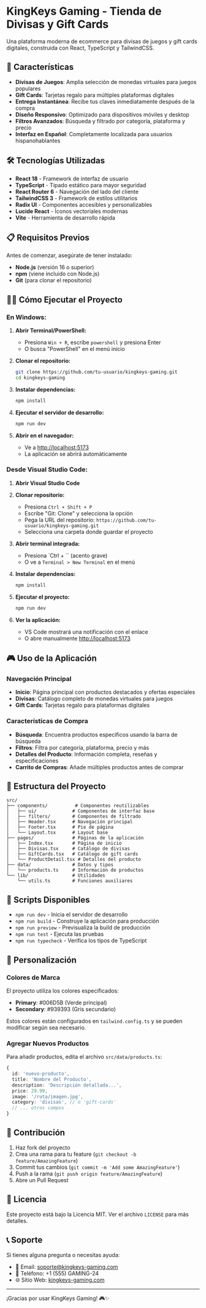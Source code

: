 # KingKeys Gaming - Tienda de Divisas y Gift Cards

Una plataforma moderna de ecommerce para divisas de juegos y gift cards digitales, construida con React, TypeScript y TailwindCSS.

## 🚀 Características

- **Divisas de Juegos**: Amplia selección de monedas virtuales para juegos populares
- **Gift Cards**: Tarjetas regalo para múltiples plataformas digitales
- **Entrega Instantánea**: Recibe tus claves inmediatamente después de la compra
- **Diseño Responsivo**: Optimizado para dispositivos móviles y desktop
- **Filtros Avanzados**: Búsqueda y filtrado por categoría, plataforma y precio
- **Interfaz en Español**: Completamente localizada para usuarios hispanohablantes

## 🛠️ Tecnologías Utilizadas

- **React 18** - Framework de interfaz de usuario
- **TypeScript** - Tipado estático para mayor seguridad
- **React Router 6** - Navegación del lado del cliente
- **TailwindCSS 3** - Framework de estilos utilitarios
- **Radix UI** - Componentes accesibles y personalizables
- **Lucide React** - Íconos vectoriales modernas
- **Vite** - Herramienta de desarrollo rápida

## 📋 Requisitos Previos

Antes de comenzar, asegúrate de tener instalado:

- **Node.js** (versión 16 o superior)
- **npm** (viene incluido con Node.js)
- **Git** (para clonar el repositorio)

## 🏃‍♂️ Cómo Ejecutar el Proyecto

### En Windows:

1. **Abrir Terminal/PowerShell:**

   - Presiona `Win + R`, escribe `powershell` y presiona Enter
   - O busca "PowerShell" en el menú inicio

2. **Clonar el repositorio:**

   ```bash
   git clone https://github.com/tu-usuario/kingkeys-gaming.git
   cd kingkeys-gaming
   ```

3. **Instalar dependencias:**

   ```bash
   npm install
   ```

4. **Ejecutar el servidor de desarrollo:**

   ```bash
   npm run dev
   ```

5. **Abrir en el navegador:**
   - Ve a [http://localhost:5173](http://localhost:5173)
   - La aplicación se abrirá automáticamente

### Desde Visual Studio Code:

1. **Abrir Visual Studio Code**

2. **Clonar repositorio:**

   - Presiona `Ctrl + Shift + P`
   - Escribe "Git: Clone" y selecciona la opción
   - Pega la URL del repositorio: `https://github.com/tu-usuario/kingkeys-gaming.git`
   - Selecciona una carpeta donde guardar el proyecto

3. **Abrir terminal integrada:**

   - Presiona `Ctrl + \`` (acento grave)
   - O ve a `Terminal > New Terminal` en el menú

4. **Instalar dependencias:**

   ```bash
   npm install
   ```

5. **Ejecutar el proyecto:**

   ```bash
   npm run dev
   ```

6. **Ver la aplicación:**
   - VS Code mostrará una notificación con el enlace
   - O abre manualmente [http://localhost:5173](http://localhost:5173)

## 🎮 Uso de la Aplicación

### Navegación Principal

- **Inicio**: Página principal con productos destacados y ofertas especiales
- **Divisas**: Catálogo completo de monedas virtuales para juegos
- **Gift Cards**: Tarjetas regalo para plataformas digitales

### Características de Compra

- **Búsqueda**: Encuentra productos específicos usando la barra de búsqueda
- **Filtros**: Filtra por categoría, plataforma, precio y más
- **Detalles del Producto**: Información completa, reseñas y especificaciones
- **Carrito de Compras**: Añade múltiples productos antes de comprar

## 📁 Estructura del Proyecto

```
src/
├── components/          # Componentes reutilizables
│   ├── ui/             # Componentes de interfaz base
│   ├── filters/        # Componentes de filtrado
│   ├── Header.tsx      # Navegación principal
│   ├── Footer.tsx      # Pie de página
│   └── Layout.tsx      # Layout base
├── pages/              # Páginas de la aplicación
│   ├── Index.tsx       # Página de inicio
│   ├── Divisas.tsx     # Catálogo de divisas
│   ├── GiftCards.tsx   # Catálogo de gift cards
│   └── ProductDetail.tsx # Detalles del producto
├── data/               # Datos y tipos
│   └── products.ts     # Información de productos
└── lib/                # Utilidades
    └── utils.ts        # Funciones auxiliares
```

## 🚀 Scripts Disponibles

- `npm run dev` - Inicia el servidor de desarrollo
- `npm run build` - Construye la aplicación para producción
- `npm run preview` - Previsualiza la build de producción
- `npm run test` - Ejecuta las pruebas
- `npm run typecheck` - Verifica los tipos de TypeScript

## 🎨 Personalización

### Colores de Marca

El proyecto utiliza los colores especificados:

- **Primary**: #006D5B (Verde principal)
- **Secondary**: #939393 (Gris secundario)

Estos colores están configurados en `tailwind.config.ts` y se pueden modificar según sea necesario.

### Agregar Nuevos Productos

Para añadir productos, edita el archivo `src/data/products.ts`:

```typescript
{
  id: 'nuevo-producto',
  title: 'Nombre del Producto',
  description: 'Descripción detallada...',
  price: 29.99,
  image: '/ruta/imagen.jpg',
  category: 'divisas', // o 'gift-cards'
  // ... otros campos
}
```

## 🤝 Contribución

1. Haz fork del proyecto
2. Crea una rama para tu feature (`git checkout -b feature/AmazingFeature`)
3. Commit tus cambios (`git commit -m 'Add some AmazingFeature'`)
4. Push a la rama (`git push origin feature/AmazingFeature`)
5. Abre un Pull Request

## 📝 Licencia

Este proyecto está bajo la Licencia MIT. Ver el archivo `LICENSE` para más detalles.

## 📞 Soporte

Si tienes alguna pregunta o necesitas ayuda:

- 📧 Email: soporte@kingkeys-gaming.com
- 📱 Teléfono: +1 (555) GAMING-24
- 🌐 Sitio Web: [kingkeys-gaming.com](https://kingkeys-gaming.com)

---

¡Gracias por usar KingKeys Gaming! 🎮✨
